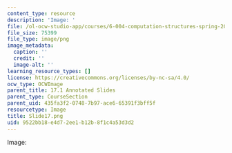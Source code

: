 ```yaml
---
content_type: resource
description: 'Image: '
file: /ol-ocw-studio-app/courses/6-004-computation-structures-spring-2017/9522bb18e4d72ee1b12b8f1c4a53d3d2_Slide17.png
file_size: 75399
file_type: image/png
image_metadata:
  caption: ''
  credit: ''
  image-alt: ''
learning_resource_types: []
license: https://creativecommons.org/licenses/by-nc-sa/4.0/
ocw_type: OCWImage
parent_title: 17.1 Annotated Slides
parent_type: CourseSection
parent_uid: 435fa3f2-0748-7b97-ace6-65391f3bff5f
resourcetype: Image
title: Slide17.png
uid: 9522bb18-e4d7-2ee1-b12b-8f1c4a53d3d2
---
```

Image: 